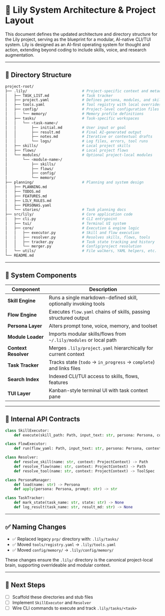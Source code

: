 # 🌸 Lily System Architecture & Project Layout

This document defines the updated architecture and directory structure for the Lily project, serving as the blueprint for a modular, AI-native CLI/TUI system. Lily is designed as an AI-first operating system for thought and action, extending beyond coding to include skills, voice, and research augmentation.

---

## 📁 Directory Structure

```bash
project-root/
├── .lily/                         # Project-specific context and metadata
│   ├── TASK_LIST.md               # Task tracker
│   ├── project.yaml               # Defines persona, modules, and skill overrides
│   ├── tools.yaml                 # Tool registry with local overrides
│   ├── config/                    # Project-level configuration files
│   │   └── memory/                # Memory profile definitions
│   ├── tasks/                     # Task-specific workspaces
│   │   └── <task-name>/
│   │       ├── initial.md         # User input or goal
│   │       ├── result.md          # Final AI-generated output
│   │       ├── notes.md           # Iterative or contextual drafts
│   │       └── logs/              # Log files, errors, tool runs
│   ├── skills/                    # Local project skills
│   ├── flows/                     # Local project flows
│   └── modules/                   # Optional project-local modules
│       └── <module-name>/
│           ├── skills/
│           ├── flows/
│           ├── config/
│           └── memory/
├── planning/                      # Planning and system design
│   ├── PLANNING.md
│   ├── TODOS.md
│   ├── FEATURES.md
│   ├── LILY_RULES.md
│   ├── PERSONAS.yaml
│   └── stories/                   # Task planning docs
├── src/lily/                      # Core application code
│   ├── cli.py                     # CLI entrypoint
│   ├── tui/                       # Terminal UI system
│   ├── core/                      # Execution & engine logic
│   │   ├── executor.py            # Skill and flow execution
│   │   ├── resolver.py            # Resolves skills, flows, tools
│   │   ├── tracker.py             # Task state tracking and history
│   │   └── merger.py              # Config/project resolution
│   └── utils/                     # File walkers, YAML helpers, etc.
└── README.md
```

---

## 🧠 System Components

| Component            | Description                                                        |
| -------------------- | ------------------------------------------------------------------ |
| **Skill Engine**     | Runs a single markdown-defined skill, optionally invoking tools    |
| **Flow Engine**      | Executes `flow.yaml` chains of skills, passing structured output   |
| **Persona Layer**    | Alters prompt tone, voice, memory, and toolset                     |
| **Module Loader**    | Imports modular skills/flows from `~/.lily/modules` or local path  |
| **Context Resolver** | Merges `.lily/project.yaml` hierarchically for current context     |
| **Task Tracker**     | Tracks state (`todo` → `in_progress` → `complete`) and links files |
| **Search Index**     | Indexed CLI/TUI access to skills, flows, features                  |
| **TUI Layer**        | Kanban-style terminal UI with task context pane                    |

---

## 🔧 Internal API Contracts

```python
class SkillExecutor:
    def execute(skill_path: Path, input_text: str, persona: Persona, context: ProjectContext) -> SkillResult

class FlowExecutor:
    def run(flow_yaml: Path, input_text: str, persona: Persona, context: ProjectContext) -> FlowResult

class Resolver:
    def resolve_skill(name: str, context: ProjectContext) -> Path
    def resolve_flow(name: str, context: ProjectContext) -> Path
    def resolve_tool(name: str, context: ProjectContext) -> ToolSpec

class PersonaManager:
    def load(name: str) -> Persona
    def apply(persona: Persona, prompt: str) -> str

class TaskTracker:
    def mark_state(task_name: str, state: str) -> None
    def log_result(task_name: str, result_md: str) -> None
```

---

## ✅ Naming Changes

* ✅ Replaced legacy `prp/` directory with: `.lily/tasks/`
* ✅ Moved `tools/registry.yaml` → `.lily/tools.yaml`
* ✅ Moved `config/memory/` → `.lily/config/memory/`

These changes ensure the `.lily/` directory is the canonical project-local brain, supporting overrideable and modular context.

---

## 📌 Next Steps

* [ ] Scaffold these directories and stub files
* [ ] Implement `SkillExecutor` and `Resolver`
* [ ] Wire CLI commands to execute and track `.lily/tasks/<task>`
